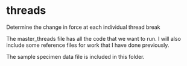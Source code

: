 # threads
Determine the change in force at each individual thread break

The master_threads file has all the code that we want to run. I will also include some reference files for work that I have done previously.

The sample specimen data file is included in this folder. 
